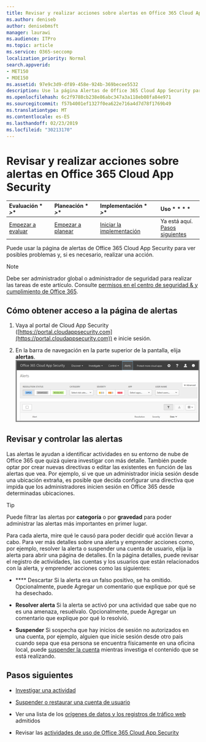 ```yaml
---
title: Revisar y realizar acciones sobre alertas en Office 365 Cloud App Security
ms.author: deniseb
author: denisebmsft
manager: laurawi
ms.audience: ITPro
ms.topic: article
ms.service: O365-seccomp
localization_priority: Normal
search.appverid:
- MET150
- MOE150
ms.assetid: 97e9c3d9-df89-458e-924b-369becee5532
description: Use la página Alertas de Office 365 Cloud App Security para ver posibles problemas y emprender acciones. Puede omitir o resolver las alertas y, si es necesario, suspender una cuenta de usuario.
ms.openlocfilehash: 6c2f9788cb238e86abc347a3a118eb08fa84e971
ms.sourcegitcommit: f57b4001ef1327f0ea622e716a4d7d78f1769b49
ms.translationtype: MT
ms.contentlocale: es-ES
ms.lasthandoff: 02/23/2019
ms.locfileid: "30213170"
---
```

# <a name="review-and-take-action-on-alerts-in-office-365-cloud-app-security"></a>Revisar y realizar acciones sobre alertas en Office 365 Cloud App Security
  
|Evaluación * *\>**|Planeación * *\>**|Implementación * *\>**|Uso * * * *|
|:-----|:-----|:-----|:-----|
|[Empezar a evaluar](office-365-cas-overview.md) <br/> |[Empezar a planear](get-ready-for-office-365-cas.md) <br/> |[Iniciar la implementación](turn-on-office-365-cas.md) <br/> |Ya está aquí.  <br/> [Pasos siguientes](#next-steps) <br/> |
   
Puede usar la página de alertas de Office 365 Cloud App Security para ver posibles problemas y, si es necesario, realizar una acción.
  
> [!NOTE]
> Debe ser administrador global o administrador de seguridad para realizar las tareas de este artículo. Consulte [permisos en el centro de seguridad &amp; y cumplimiento de Office 365](permissions-in-the-security-and-compliance-center.md). 
  
## <a name="how-to-get-to-the-alerts-page"></a>Cómo obtener acceso a la página de alertas

1. Vaya al portal de Cloud App Security ([https://portal.cloudappsecurity.com](https://portal.cloudappsecurity.com)) e inicie sesión.
  
2. En la barra de navegación en la parte superior de la pantalla, elija **alertas**.<br/>![En la página Alertas, puede ver las alertas que se han desencadenado y las acciones que se han llevado a cabo.](media/3b53d4c9-4b13-435d-8547-8c0f9ae6b914.png)
  
## <a name="review-and-handle-alerts"></a>Revisar y controlar las alertas

Las alertas le ayudan a identificar actividades en su entorno de nube de Office 365 que quizá quiera investigar con más detalle. También puede optar por crear nuevas directivas o editar las existentes en función de las alertas que vea. Por ejemplo, si ve que un administrador inicia sesión desde una ubicación extraña, es posible que decida configurar una directiva que impida que los administradores inicien sesión en Office 365 desde determinadas ubicaciones.
  
> [!TIP]
> Puede filtrar las alertas por **categoría** o por **gravedad** para poder administrar las alertas más importantes en primer lugar. 
  
Para cada alerta, mire qué le causó para poder decidir qué acción llevar a cabo. Para ver más detalles sobre una alerta y emprender acciones como, por ejemplo, resolver la alerta o suspender una cuenta de usuario, elija la alerta para abrir una página de detalles. En la página detalles, puede revisar el registro de actividades, las cuentas y los usuarios que están relacionados con la alerta, y emprender acciones como las siguientes:
  
- **** Descartar Si la alerta era un falso positivo, se ha omitido. Opcionalmente, puede Agregar un comentario que explique por qué se ha desechado. 
    
- **Resolver alerta** Si la alerta se activó por una actividad que sabe que no es una amenaza, resuélvalo. Opcionalmente, puede Agregar un comentario que explique por qué lo resolvió. 
    
- **Suspender** Si sospecha que hay inicios de sesión no autorizados en una cuenta, por ejemplo, alguien que inicie sesión desde otro país cuando sepa que esa persona se encuentra físicamente en una oficina local, puede [suspender la cuenta](suspend-or-restore-an-account-in-ocas.md) mientras investiga el contenido que se está realizando. 
    
## <a name="next-steps"></a>Pasos siguientes

- [Investigar una actividad](investigate-an-activity-in-office-365-cas.md)
    
- [Suspender o restaurar una cuenta de usuario](suspend-or-restore-an-account-in-ocas.md)
    
- Ver una lista de los [orígenes de datos y los registros de tráfico web](web-traffic-logs-and-data-sources-for-ocas.md) admitidos
    
- Revisar las [actividades de uso de Office 365 Cloud App Security](utilization-activities-for-ocas.md)
    

